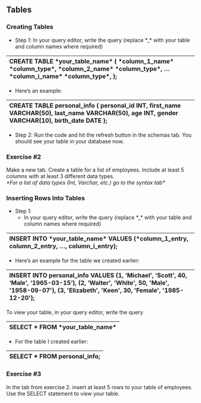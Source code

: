 ## Tables

### Creating Tables

* Step 1:  In your query editor, write the query (replace \*\_\* with your table and column names where required)

| CREATE TABLE \*your\_table\_name\* (       \*column\_1\_name\* \*column\_type\*,       \*column\_2\_name\* \*column\_type\*,       …       \*column\_i\_name\* \*column\_type\*, ); |
| :---- |

  * Here’s an example:

| CREATE TABLE personal\_info (         personal\_id INT,         first\_name VARCHAR(50),         last\_name VARCHAR(50),         age INT,         gender VARCHAR(10),         birth\_date DATE ); |
| :---- |

    

* Step 2: Run the code and hit the refresh button in the schemas tab. You should see your table in your database now.

### Exercise \#2

Make a new tab. Create a table for a list of employees. Include at least 5 columns with at least 3 different data types.  
*\*For a list of data types (Int, Varchar, etc.) go to the syntax tab\**

### Inserting Rows Into Tables

* Step 1:  
  * In your query editor, write the query (replace \*\_\* with your table and column names where required)

| INSERT INTO \*your\_table\_name\* VALUES (\*column\_1\_entry, column\_2\_entry, …, column\_i\_entry); |
| :---- |

  * Here’s an example for the table we created earlier:

| INSERT INTO personal\_info  VALUES (1, ‘Michael’, ‘Scott’, 40, ‘Male’, ‘1965-03-15’),                (2, ‘Walter', 'White', 50, 'Male', '1958-09-07'),                (3, 'Elizabeth', 'Keen', 30, 'Female', '1985-12-20'); |
| :---- |

To view your table, in your query editor, write the query

| SELECT \* FROM \*your\_table\_name\* |
| :---- |

* For the table I created earlier:

| SELECT  \* FROM personal\_info; |
| :---- |

### Exercise \#3

In the tab from exercise 2\. insert at least 5 rows to your table of employees. Use the SELECT statement to view your table.